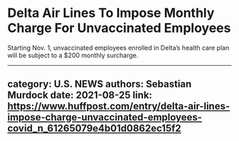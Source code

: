 # Delta Air Lines To Impose Monthly Charge For Unvaccinated Employees

Starting Nov. 1, unvaccinated employees enrolled in Delta’s health care plan will be subject to a $200 monthly surcharge.

---
category: U.S. NEWS
authors: Sebastian Murdock
date: 2021-08-25
link: https://www.huffpost.com/entry/delta-air-lines-impose-charge-unvaccinated-employees-covid_n_61265079e4b01d0862ec15f2
---
